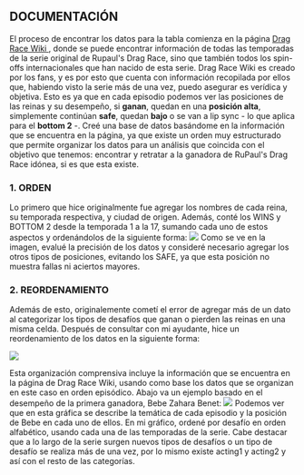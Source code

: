 ## DOCUMENTACIÓN 
El proceso de encontrar los datos para la tabla comienza en la página [Drag Race Wiki ](https://rupaulsdragrace.fandom.com/wiki/RuPaul%27s_Drag_Race), donde se puede encontrar información de todas las temporadas de la serie original de Rupaul's Drag Race, sino que también todos los spin-offs internacionales que han nacido de esta serie. 
Drag Race Wiki es creado por los fans, y es por esto que cuenta con información recopilada por ellos que, habiendo visto la serie más de una vez, puedo asegurar es verídica y objetiva. Esto es ya que en cada episodio podemos ver las posiciones de las reinas y su desempeño, si **ganan**, quedan en una **posición alta**, simplemente continúan **safe**, quedan **bajo** o se van a lip sync - lo que aplica para el **bottom 2** -.
Creé una base de datos basándome en la información que se encuentra en la página, ya que existe un orden muy estructurado que permite organizar los datos para un análisis que coincida con el objetivo que tenemos: encontrar y retratar a la ganadora de RuPaul's Drag Race idónea, si es que esta existe. 
### 1. ORDEN 
Lo primero que hice originalmente fue agregar los nombres de cada reina, su temporada respectiva, y ciudad de origen. Además, conté los WINS y BOTTOM 2 desde la temporada 1 a la 17, sumando cada uno de estos aspectos y ordenándolos de la siguiente forma: 
<img src="./images/first_order.png"> 
Como se ve en la imagen, evalué la precisión de los datos y consideré necesario agregar los otros tipos de posiciones, evitando los SAFE, ya que esta posición no muestra fallas ni aciertos mayores. 

### 2. REORDENAMIENTO 
Además de esto, originalemente cometí el error de agregar más de un dato al categorizar los tipos de desafíos que ganan o pierden las reinas en una misma celda. Después de consultar con mi ayudante, hice un reordenamiento de los datos en la siguiente forma: 

<img src="./images/types_challenges.png"> 

Esta organización comprensiva incluye la información que se encuentra en la página de Drag Race Wiki, usando como base los datos que se organizan en este caso en orden episódico. Abajo va un ejemplo basado en el desempeño de la primera ganadora, Bebe Zahara Benet: 
<img src="./images/bebe.png"> 
Podemos ver que en esta gráfica se describe la temática de cada episodio y la posición de Bebe en cada uno de ellos. En mi gráfico, ordené por desafío en orden alfabético, usando cada una de las temporadas de la serie. Cabe destacar que a lo largo de la serie surgen nuevos tipos de desafíos o un tipo de desafío se realiza más de una vez, por lo mismo existe acting1 y acting2 y así con el resto de las categorías. 




